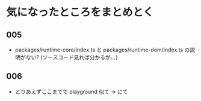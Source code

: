 # 気になったところをまとめとく

## 005
- packages/runtime-core/index.ts と packages/runtime-dom/index.ts の説明がない? (ソースコード見れば分かるが、、)


## 006
- とりあえずここまでで playground 似て -> にて
